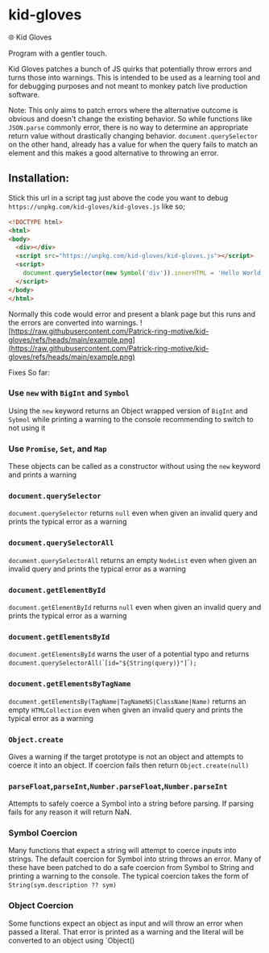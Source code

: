 # kid-gloves
🌐 Kid Gloves

Program with a gentler touch.


Kid Gloves patches a bunch of JS quirks that potentially throw errors and turns those into warnings. This is intended to be used as a learning tool and for debugging purposes and not meant to monkey patch live production software.

Note: This only aims to patch errors where the alternative outcome is obvious and doesn't change the existing behavior. So while functions like `JSON.parse` commonly error, there is no way to determine an appropriate return value without drastically changing behavior. `document.querySelector` on the other hand, already has a value for when the query fails to match an element and this makes a good alternative to throwing an error.

## Installation:
Stick this url in a script tag just above the code you want to debug `https://unpkg.com/kid-gloves/kid-gloves.js` like so;

```html
<!DOCTYPE html>
<html>
<body>
  <div></div>
  <script src="https://unpkg.com/kid-gloves/kid-gloves.js"></script>
  <script>
    document.querySelector(new Symbol('div')).innerHTML = 'Hello World';
  </script>
</body>
</html>
```

Normally this code would error and present a blank page but this runs and the errors are converted into warnings.
![https://raw.githubusercontent.com/Patrick-ring-motive/kid-gloves/refs/heads/main/example.png](https://raw.githubusercontent.com/Patrick-ring-motive/kid-gloves/refs/heads/main/example.png)

Fixes So far:

### Use `new` with `BigInt` and `Symbol`
Using the `new` keyword returns an Object wrapped version of `BigInt` and `Sybmol` while printing a warning to the console recommending to switch to not using it

### Use `Promise`, `Set`, and `Map`
These objects can be called as a constructor without using the `new` keyword and prints a warning

### `document.querySelector`
`document.querySelector` returns `null` even when given an invalid query and prints the typical error as a warning

### `document.querySelectorAll`
`document.querySelectorAll` returns an empty `NodeList` even when given an invalid query and prints the typical error as a warning


### `document.getElementById`
`document.getElementById` returns `null` even when given an invalid query and prints the typical error as a warning

### `document.getElementsById`
`document.getElementsById` warns the user of a potential typo and returns `document.querySelectorAll(`\``[id="${String(query)}"]`\``);`

### `document.getElementsByTagName`
`document.getElementsBy(TagName|TagNameNS|ClassName|Name)` returns an empty `HTMLCollection` even when given an invalid query and prints the typical error as a warning

### `Object.create`
Gives a warning if the target prototype is not an object and attempts to coerce it into an object. If coercion fails then return `Object.create(null)`

### `parseFloat`,`parseInt`,`Number.parseFloat`,`Number.parseInt`
Attempts to safely coerce a Symbol into a string before parsing. If parsing fails for any reason it will return NaN.

### Symbol Coercion
Many functions that expect a string will attempt to coerce inputs into strings. The default coercion for Symbol into string throws an error. Many of these have been patched to do a safe coercion from Symbol to String and printing a warning to the console. The typical coercion takes the form of `String(sym.description ?? sym)`

### Object Coercion
Some functions expect an object as input and will throw an error when passed a literal. That error is printed as a warning and the literal will be converted to an object using `Object()